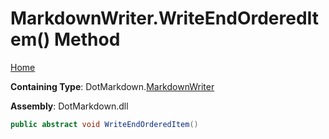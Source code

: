 <a name="_top"></a>

# MarkdownWriter\.WriteEndOrderedItem\(\) Method

[Home](../../../README.md#_top)

**Containing Type**: DotMarkdown\.[MarkdownWriter](../README.md#_top)

**Assembly**: DotMarkdown\.dll

```csharp
public abstract void WriteEndOrderedItem()
```

